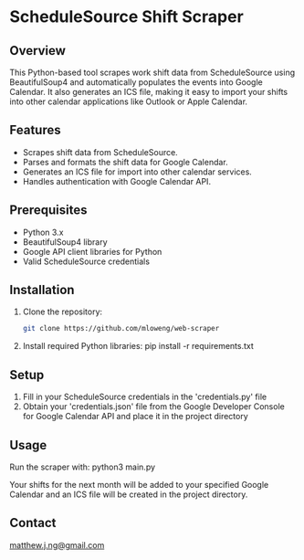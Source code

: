 # ScheduleSource Shift Scraper

## Overview

This Python-based tool scrapes work shift data from ScheduleSource using BeautifulSoup4 and automatically populates the events into Google Calendar. It also generates an ICS file, making it easy to import your shifts into other calendar applications like Outlook or Apple Calendar.

## Features

- Scrapes shift data from ScheduleSource.
- Parses and formats the shift data for Google Calendar.
- Generates an ICS file for import into other calendar services.
- Handles authentication with Google Calendar API.

## Prerequisites

- Python 3.x
- BeautifulSoup4 library
- Google API client libraries for Python
- Valid ScheduleSource credentials

## Installation

1. Clone the repository:

   ```sh
   git clone https://github.com/mloweng/web-scraper

   ```

2. Install required Python libraries:
   pip install -r requirements.txt

## Setup

1. Fill in your ScheduleSource credentials in the 'credentials.py' file
2. Obtain your 'credentials.json' file from the Google Developer Console for Google Calendar API and place it in the project directory

## Usage

Run the scraper with:
python3 main.py

Your shifts for the next month will be added to your specified Google Calendar and an ICS file will be created in the project directory.

## Contact

matthew.j.ng@gmail.com
